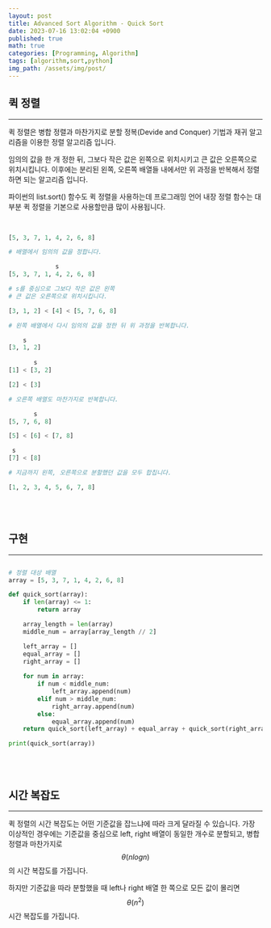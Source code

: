 ```yaml
---
layout: post
title: Advanced Sort Algorithm - Quick Sort
date: 2023-07-16 13:02:04 +0900
published: true
math: true
categories: [Programming, Algorithm]
tags: [algorithm,sort,python]
img_path: /assets/img/post/
---
```


## 퀵 정렬
***

퀵 정렬은 병합 정렬과 마찬가지로 분할 정복(Devide and Conquer) 기법과 재귀 알고리즘을 이용한 정렬 알고리즘 입니다.

임의의 값을 한 개 정한 뒤, 그보다 작은 값은 왼쪽으로 위치시키고 큰 값은 오른쪽으로 위치시킵니다. 이후에는 분리된 왼쪽, 오른쪽 배열들 내에서만 위 과정을 반복해서 정렬하면 되는 알고리즘 입니다.

파이썬의 list.sort() 함수도 퀵 정렬을 사용하는데 프로그래밍 언어 내장 정렬 함수는 대부분 퀵 정렬을 기본으로 사용할만큼 많이 사용됩니다.
<br><br>


```python

[5, 3, 7, 1, 4, 2, 6, 8]

# 배열에서 임의의 값을 정합니다.

             s
[5, 3, 7, 1, 4, 2, 6, 8]

# s를 중심으로 그보다 작은 값은 왼쪽
# 큰 값은 오른쪽으로 위치시킵니다.

[3, 1, 2] < [4] < [5, 7, 6, 8]

# 왼쪽 배열에서 다시 임의의 값을 정한 뒤 위 과정을 반복합니다.

    s
[3, 1, 2]
       
       s
[1] < [3, 2]

[2] < [3]

# 오른쪽 배열도 마찬가지로 반복합니다.

       s
[5, 7, 6, 8]

[5] < [6] < [7, 8]

 s
[7] < [8]

# 지금까지 왼쪽, 오른쪽으로 분할했던 값을 모두 합칩니다.

[1, 2, 3, 4, 5, 6, 7, 8]
```
<br><br>


## 구현
***

```python

# 정렬 대상 배열
array = [5, 3, 7, 1, 4, 2, 6, 8]

def quick_sort(array):
    if len(array) <= 1:
        return array

    array_length = len(array)
    middle_num = array[array_length // 2]

    left_array = []
    equal_array = []
    right_array = []
    
    for num in array:
        if num < middle_num:
            left_array.append(num)
        elif num > middle_num:
            right_array.append(num)
        else:
            equal_array.append(num)
    return quick_sort(left_array) + equal_array + quick_sort(right_array)

print(quick_sort(array))
```
<br><br>


## 시간 복잡도
***

퀵 정렬의 시간 복잡도는 어떤 기준값을 잡느냐에 따라 크게 달라질 수 있습니다. 가장 이상적인 경우에는 기준값을 중심으로 left, right 배열이 동일한 개수로 분할되고, 병합 정렬과 마찬가지로 $$ \theta(nlogn) $$ 의 시간 복잡도를 가집니다.

하지만 기준값을 따라 분할했을 때 left나 right 배열 한 쪽으로 모든 값이 몰리면  $$ \theta(n^{2}) $$ 시간 복잡도를 가집니다.